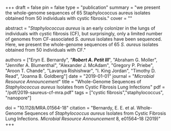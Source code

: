 +++
draft = false
pin = false
type = "publication"
summary = "we present the whole-genome sequences of 65 Staphylococcus aureus isolates obtained from 50 individuals with cystic fibrosis."
cover = ""

abstract = "*Staphylococcus aureus* is an early colonizer in the lungs of individuals with cystic fibrosis (CF), but surprisingly, only a limited number of genomes from CF-associated *S. aureus* isolates have been sequenced. Here, we present the whole-genome sequences of 65 *S. aureus* isolates obtained from 50 individuals with CF."

authors = ["Eryn E. Bernardy", "***Robert A. Petit III***", "Abraham G. Moller", "Jennifer A. Blumenthal", "Alexander J. McAdam", "Gregory P. Priebe", "Aroon T. Chande", "Lavanya Rishishwar", "I. King Jordan", "Timothy D. Read", "Joanna B. Goldberg"]
date = "2019-01-01"
journal = "*Microbial Resource Announcement*"
title = "Whole-Genome Sequences of *Staphylococcus aureus* Isolates from Cystic Fibrosis Lung Infections"
pdf = "/pdf/2019-saureus-cf-mra.pdf"
tags =  ["cystic fibrosis","staphylococcus", "nanopore"]

doi = "10.1128/MRA.01564-18"
citation = "Bernardy, E. E. et al. Whole-Genome Sequences of *Staphylococcus aureus* Isolates from Cystic Fibrosis Lung Infections. *Microbial Resource Announcement* 8, e01564–18 (2019)"
+++
